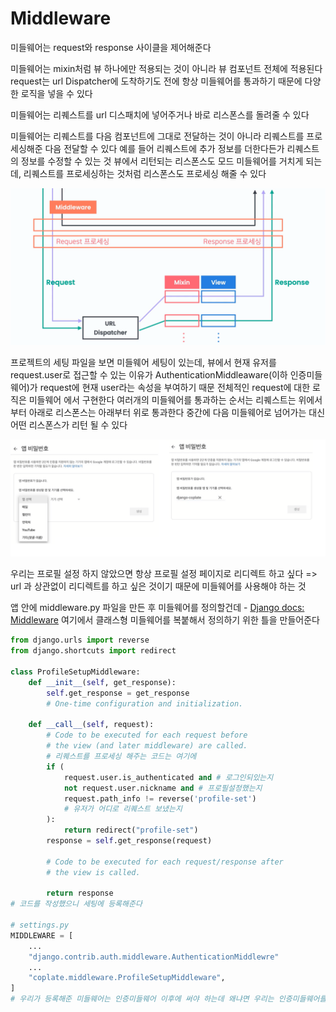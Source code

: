 ﻿# Middleware

미들웨어는 request와 response 사이클을 제어해준다

미들웨어는 mixin처럼 뷰 하나에만 적용되는 것이 아니라 뷰 컴포넌트 전체에 적용된다 request는 url Dispatcher에 도착하기도 전에 항상 미들웨어를 통과하기 때문에 다양한 로직을 넣을 수 있다

미들웨어는 리퀘스트를 url  디스패치에 넣어주거나 바로 리스폰스를 돌려줄 수 있다

미들웨어는 리퀘스트를 다음 컴포넌트에 그대로 전달하는 것이 아니라 리퀘스트를 프로세싱해준 다음 전달할 수 있다
예를 들어 리퀘스트에 추가 정보를 더한다든가 리퀘스트의 정보를 수정할 수 있는 것
뷰에서 리턴되는 리스폰스도 모드 미들웨어를 거치게 되는데, 리퀘스트를 프로세싱하는 것처럼 리스폰스도 프로세싱 해줄 수 있다



![](assets/2023-05-02-20-50-13-1.PNG)

프로젝트의 세팅 파일을 보면 미들웨어 세팅이 있는데, 뷰에서 현재 유저를 request.user로 접근할 수 있는 이유가 AuthenticationMiddleaware(이하 인증미들웨어)가 request에 현재 user라는 속성을 부여하기 때문
전체적인 request에 대한 로직은 미들웨어 에서 구현한다
여러개의 미들웨어를 통과하는 순서는 리퀘스트는 위에서부터 아래로
리스폰스는 아래부터 위로 통과한다
중간에 다음 미들웨어로 넘어가는 대신 어떤 리스폰스가 리턴 될 수 있다



![](assets/2023-05-02-20-50-31-2.PNG)

우리는 프로필 설정 하지 않았으면 항상 프로필 설정 페이지로 리디렉트 하고 싶다 =>  url 과 상관없이 리디렉트를 하고 싶은 것이기 때문에 미들웨어를 사용해야 하는 것

앱 안에 middleware.py  파일을 만든 후 미들웨어를 정의할건데
    -   [Django docs: Middleware](https://docs.djangoproject.com/en/2.2/topics/http/middleware/)
여기에서 클래스형 미들웨어를 복붙해서 정의하기 위한 틀을 만들어준다

```python
from django.urls import reverse
from django.shortcuts import redirect

class ProfileSetupMiddleware:
    def __init__(self, get_response):
        self.get_response = get_response
        # One-time configuration and initialization.

    def __call__(self, request):
        # Code to be executed for each request before
        # the view (and later middleware) are called.
        # 리퀘스트를 프로세싱 해주는 코드는 여기에
        if (
            request.user.is_authenticated and # 로그인되있는지
            not request.user.nickname and # 프로필설정했는지
            request.path_info != reverse('profile-set') 
            # 유저가 어디로 리퀘스트 보냈는지
        ):
            return redirect("profile-set")
        response = self.get_response(request)

        # Code to be executed for each request/response after
        # the view is called.

        return response
# 코드를 작성했으니 세팅에 등록해준다

# settings.py
MIDDLEWARE = [
    ...
    "django.contrib.auth.middleware.AuthenticationMiddlewre"
    ...
    "coplate.middleware.ProfileSetupMiddleware",
]
# 우리가 등록해준 미들웨어는 인증미들웨어 이후에 써야 하는데 왜냐면 우리는 인증미들웨어를 거쳐야 설정되기 때문임
```
